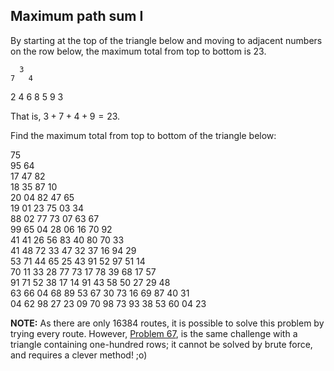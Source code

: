 ## Maximum path sum I

By starting at the top of the triangle below and moving to adjacent numbers on the row below, the maximum total from top to bottom is $23$.

      3
    7   4
  2   4   6
8   5   9   3

That is, $3 + 7 + 4 + 9 = 23$.

Find the maximum total from top to bottom of the triangle below:

75  
95 64  
17 47 82  
18 35 87 10  
20 04 82 47 65  
19 01 23 75 03 34  
88 02 77 73 07 63 67  
99 65 04 28 06 16 70 92  
41 41 26 56 83 40 80 70 33  
41 48 72 33 47 32 37 16 94 29  
53 71 44 65 25 43 91 52 97 51 14  
70 11 33 28 77 73 17 78 39 68 17 57  
91 71 52 38 17 14 91 43 58 50 27 29 48  
63 66 04 68 89 53 67 30 73 16 69 87 40 31  
04 62 98 27 23 09 70 98 73 93 38 53 60 04 23

**NOTE:** As there are only $16384$ routes, it is possible to solve this problem by trying every route. However, [Problem 67](https://projecteuler.net/problem=67), is the same challenge with a triangle containing one-hundred rows; it cannot be solved by brute force, and requires a clever method! ;o)
